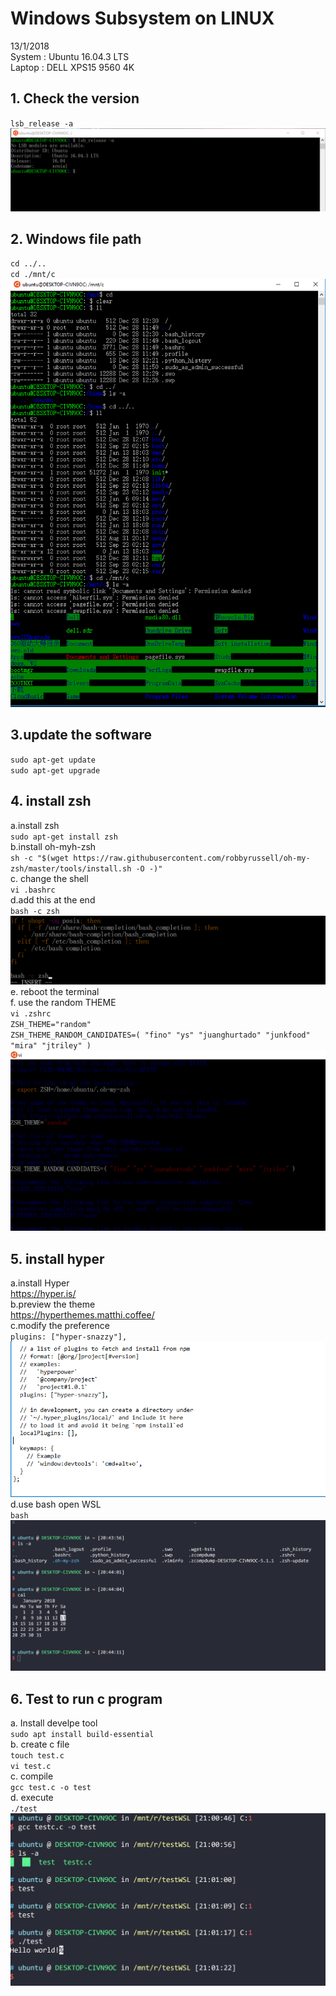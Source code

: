 # Windows Subsystem on LINUX


13/1/2018  
System : Ubuntu 16.04.3 LTS    
Laptop : DELL XPS15 9560 4K    

## 1. Check the version  
`lsb_release -a`  
![image](https://github.com/hanxuwu/Learning-Linux/blob/master/WSL/SCREENSHOT/VERSION.PNG)  

## 2. Windows file path  
`cd ../..`   
`cd ./mnt/c`    
![image](https://github.com/hanxuwu/Learning-Linux/blob/master/WSL/SCREENSHOT/Path.PNG)

## 3.update the software  
`sudo apt-get update`  
`sudo apt-get upgrade`  

## 4. install zsh  
a.install zsh  
`sudo apt-get install zsh`  
b.install oh-myh-zsh  
`sh -c "$(wget https://raw.githubusercontent.com/robbyrussell/oh-my-zsh/master/tools/install.sh -O -)"`  
c. change the shell  
`vi .bashrc`  
d.add this at the end  
`bash -c zsh`  
![image](https://github.com/hanxuwu/Learning-Linux/blob/master/WSL/SCREENSHOT/ZSH.PNG)
e. reboot the terminal  
f. use the random THEME  
`vi .zshrc`  
`ZSH_THEME="random"`  
`ZSH_THEME_RANDOM_CANDIDATES=( "fino" "ys" "juanghurtado" "junkfood" "mira" "jtriley" )`  
![image](https://github.com/hanxuwu/Learning-Linux/blob/master/WSL/SCREENSHOT/OHMYZSH.PNG)  

## 5. install hyper 
a.install Hyper  
https://hyper.is/  
b.preview the theme   
https://hyperthemes.matthi.coffee/  
c.modify the preference  
`plugins: ["hyper-snazzy"],`  
![image](https://github.com/hanxuwu/Learning-Linux/blob/master/WSL/SCREENSHOT/HYPER.PNG)  
d.use bash open WSL  
`bash`  
![image](https://github.com/hanxuwu/Learning-Linux/blob/master/WSL/SCREENSHOT/HYPERINSTALL.PNG)    

## 6. Test to run c program  

a. Install develpe tool  
`sudo apt install build-essential `  
b. create c file  
`touch test.c`  
`vi test.c`  
c. compile  
`gcc test.c -o test`  
d. execute  
`./test`  
![image](https://github.com/hanxuwu/Learning-Linux/blob/master/WSL/SCREENSHOT/TESTGCC.PNG)


